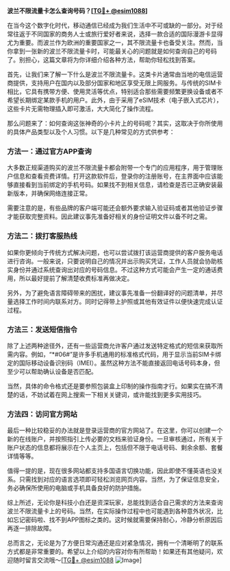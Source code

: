 **波兰不限流量卡怎么查询号码？[[TG💪+ @esim1088](https://t.me/s/esim1088)]**

在当今这个数字化时代，移动通信已经成为我们生活中不可或缺的一部分。对于经常往返于不同国家的商务人士或旅行爱好者来说，选择一款合适的国际漫游卡显得尤为重要。而波兰作为欧洲的重要国家之一，其不限流量卡也备受关注。然而，当你拿到一张新的波兰不限流量卡时，可能最关心的问题就是如何查询自己的号码了。别担心，这篇文章将为你详细介绍各种方法，帮助你轻松找到答案。

首先，让我们来了解一下什么是波兰不限流量卡。这类卡片通常由当地的电信运营商提供，支持用户在国内以及部分国家和地区享受无限上网服务。与传统的SIM卡相比，它具有携带方便、使用灵活等优点，特别适合那些需要频繁更换设备或者不希望长期绑定某款手机的用户。此外，由于采用了eSIM技术（电子嵌入式芯片），这些卡片无需物理插入即可激活，大大简化了操作流程。

那么问题来了：如何查询这张神奇的小卡片上的号码呢？其实，这取决于你所使用的具体产品类型以及个人习惯。以下是几种常见的方式供参考：

### 方法一：通过官方APP查询

大多数正规渠道购买的波兰不限流量卡都会附带一个专门的应用程序，用于管理账户信息和查看资费详情。打开这款软件后，登录你的注册账号，在主界面中应该能够直接看到当前绑定的手机号码。如果找不到相关信息，请检查是否已正确安装最新版本，并确保网络连接正常。

需要注意的是，有些品牌的客户端可能还会额外要求输入验证码或者其他验证步骤才能获取完整资料。因此建议事先准备好相关的身份证明文件以备不时之需。

### 方法二：拨打客服热线

如果你更倾向于传统方式解决问题，也可以尝试拨打该运营商提供的客户服务电话进行咨询。一般来说，只要说明自己的情况并出示购买凭证，工作人员就会协助核实身份并通过系统查询出对应的号码信息。不过这种方式可能会产生一定的通话费用，所以最好提前了解清楚收费标准再做决定。

另外，为了避免语言障碍带来的困扰，建议事先准备一份翻译好的问题清单，并尽量选择工作时间内联系对方。同时记得带上护照或其他有效证件以便快速完成认证过程。

### 方法三：发送短信指令

除了上述两种途径外，还有一些运营商允许客户通过发送特定格式的短信来获取所需内容。例如，“*#06#”是许多手机通用的标准格式代码，用于显示当前SIM卡绑定的国际移动设备识别码（IMEI）。虽然这种方法不能直接返回电话号码本身，但至少可以帮助确认设备是否匹配。

当然，具体的命令格式还是要参照包装盒上印制的操作指南才行。如果实在搞不清楚的话，不妨试着在网上搜索一下相关关键词，或许能找到更多实用技巧。

### 方法四：访问官方网站

最后一种比较稳妥的办法就是登录运营商的官方网站了。在这里，你可以创建一个新的在线账户，并按照指引上传必要的文档来验证身份。一旦审核通过，所有关于账户状态的信息都将展示在个人主页上，包括但不限于电话号码、剩余余额、套餐详情等等。

值得一提的是，现在很多网站都支持多国语言切换功能，因此即使不懂英语也没关系。只需找到对应的语言选项即可轻松浏览网页内容。当然，为了保证信息安全，务必确保所使用的电脑或手机具备良好的防护措施。

综上所述，无论你是科技小白还是资深玩家，总能找到适合自己需求的方法来查询波兰不限流量卡上的号码。当然，在实际操作过程中也可能遇到各种意外状况，比如忘记密码啦、找不到APP图标之类的。这时候就需要保持耐心，冷静分析原因后再逐一排除故障。

总而言之，无论是为了方便日常沟通还是应对紧急情况，拥有一个清晰明了的联系方式都是非常重要的。希望以上介绍的内容对你有所帮助！如果还有其他疑问，欢迎随时留言交流哦～[[TG💪+ @esim1088](https://t.me/s/esim1088) ![Image](https://i.postimg.cc/4NQfJmqS/Snipaste-2025-05-13-00-14-12.png)]